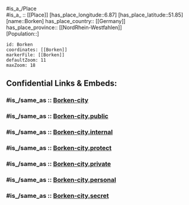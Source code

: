 ﻿---
confidential: public
isDeleted: false
location:
- 51.85
- 6.87
mapmarker: city
mapzoom:
- 7
- 12
SpocWebEntityId: 29282
tags:
- geo/City
type: City
---

#is_a_/Place  
#is_a_ :: [[Place]] 
[has_place_longitude::6.87] 
[has_place_latitude::51.85] 
[name::Borken] 
has_place_country:: [[Germany]]  
has_place_province:: [[NordRhein-Westfahlen]]  
[Population::] 



```leaflet
id: Borken
coordinates: [[Borken]] 
markerFile: [[Borken]] 
defaultZoom: 11 
maxZoom: 18
```


## Confidential Links & Embeds: 

### #is_/same_as :: [Borken-city](/_Standards/Earth/Continent/Europe/Europe~Central/Germany/Germany~West/Nordrhein-Westfalen/counties~NW/Borken/cities~Borken/Borken-city.md) 

### #is_/same_as :: [Borken-city.public](/_public/Earth/Continent/Europe/Europe~Central/Germany/Germany~West/Nordrhein-Westfalen/counties~NW/Borken/cities~Borken/Borken-city.public.md) 

### #is_/same_as :: [Borken-city.internal](/_internal/Earth/Continent/Europe/Europe~Central/Germany/Germany~West/Nordrhein-Westfalen/counties~NW/Borken/cities~Borken/Borken-city.internal.md) 

### #is_/same_as :: [Borken-city.protect](/_protect/Earth/Continent/Europe/Europe~Central/Germany/Germany~West/Nordrhein-Westfalen/counties~NW/Borken/cities~Borken/Borken-city.protect.md) 

### #is_/same_as :: [Borken-city.private](/_private/Earth/Continent/Europe/Europe~Central/Germany/Germany~West/Nordrhein-Westfalen/counties~NW/Borken/cities~Borken/Borken-city.private.md) 

### #is_/same_as :: [Borken-city.personal](/_personal/Earth/Continent/Europe/Europe~Central/Germany/Germany~West/Nordrhein-Westfalen/counties~NW/Borken/cities~Borken/Borken-city.personal.md) 

### #is_/same_as :: [Borken-city.secret](/_secret/Earth/Continent/Europe/Europe~Central/Germany/Germany~West/Nordrhein-Westfalen/counties~NW/Borken/cities~Borken/Borken-city.secret.md)

